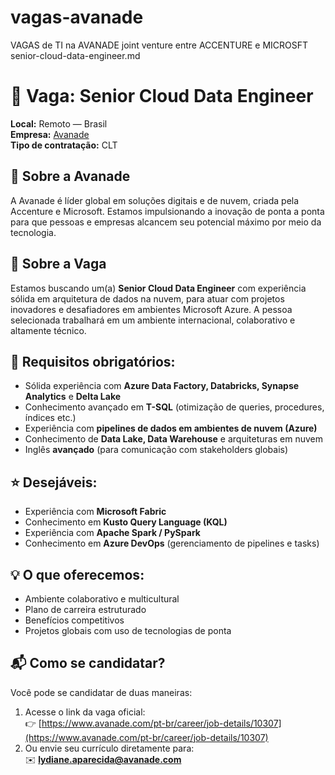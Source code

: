 # vagas-avanade
VAGAS de TI na AVANADE joint venture entre ACCENTURE e MICROSFT
senior-cloud-data-engineer.md
# 🎯 Vaga: **Senior Cloud Data Engineer**  
**Local:** Remoto — Brasil  
**Empresa:** [Avanade](https://www.avanade.com/pt-br)  
**Tipo de contratação:** CLT

## 🧠 Sobre a Avanade  
A Avanade é líder global em soluções digitais e de nuvem, criada pela Accenture e Microsoft. Estamos impulsionando a inovação de ponta a ponta para que pessoas e empresas alcancem seu potencial máximo por meio da tecnologia.

## 🚀 Sobre a Vaga  
Estamos buscando um(a) **Senior Cloud Data Engineer** com experiência sólida em arquitetura de dados na nuvem, para atuar com projetos inovadores e desafiadores em ambientes Microsoft Azure. A pessoa selecionada trabalhará em um ambiente internacional, colaborativo e altamente técnico.

## 🔧 Requisitos obrigatórios:
- Sólida experiência com **Azure Data Factory, Databricks, Synapse Analytics** e **Delta Lake**
- Conhecimento avançado em **T-SQL** (otimização de queries, procedures, índices etc.)
- Experiência com **pipelines de dados em ambientes de nuvem (Azure)**
- Conhecimento de **Data Lake, Data Warehouse** e arquiteturas em nuvem
- Inglês **avançado** (para comunicação com stakeholders globais)

## ⭐ Desejáveis:
- Experiência com **Microsoft Fabric**
- Conhecimento em **Kusto Query Language (KQL)**
- Experiência com **Apache Spark / PySpark**
- Conhecimento em **Azure DevOps** (gerenciamento de pipelines e tasks)

## 💡 O que oferecemos:
- Ambiente colaborativo e multicultural  
- Plano de carreira estruturado  
- Benefícios competitivos  
- Projetos globais com uso de tecnologias de ponta  

## 📬 Como se candidatar?
Você pode se candidatar de duas maneiras:
1. Acesse o link da vaga oficial:  
   👉 [https://www.avanade.com/pt-br/career/job-details/10307](https://www.avanade.com/pt-br/career/job-details/10307)  
2. Ou envie seu currículo diretamente para:  
   ✉️ **lydiane.aparecida@avanade.com**
